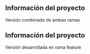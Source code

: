 
## Información del proyecto
Versión combinada de ambas ramas

## Información del proyecto
Versión desarrollada en rama feature
